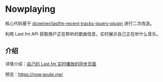 # Nowplaying

核心代码基于 [dcneiner/lastfm-recent-tracks-jquery-plugin](https://github.com/dcneiner/lastfm-recent-tracks-jquery-plugin) 进行二次改造。

利用 Last.fm API 获取用户正在聆听的歌曲信息，实时展示自己正在听什么音乐。

## 介绍

详情介绍：[自己的 Last.fm 实时播放的同步页面](https://fil.fi/archives/make-lastfm-nowplaying-page.html)

预览：https://now.goubi.me/